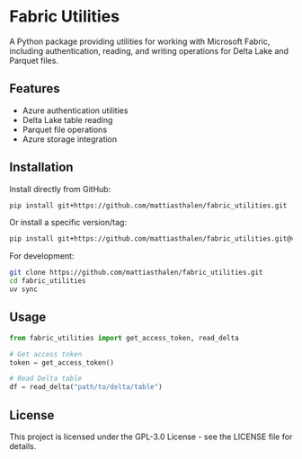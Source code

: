# Fabric Utilities

A Python package providing utilities for working with Microsoft Fabric, including authentication, reading, and writing operations for Delta Lake and Parquet files.

## Features

- Azure authentication utilities
- Delta Lake table reading
- Parquet file operations
- Azure storage integration

## Installation

Install directly from GitHub:

```bash
pip install git+https://github.com/mattiasthalen/fabric_utilities.git
```

Or install a specific version/tag:

```bash
pip install git+https://github.com/mattiasthalen/fabric_utilities.git@v0.1.0
```

For development:

```bash
git clone https://github.com/mattiasthalen/fabric_utilities.git
cd fabric_utilities
uv sync
```

## Usage

```python
from fabric_utilities import get_access_token, read_delta

# Get access token
token = get_access_token()

# Read Delta table
df = read_delta("path/to/delta/table")
```

## License

This project is licensed under the GPL-3.0 License - see the LICENSE file for details.